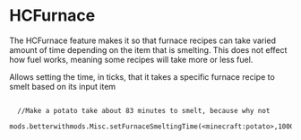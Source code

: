 # HCFurnace

The HCFurnace feature makes it so that furnace recipes can take varied amount of time depending on the item that is smelting.
This does not effect how fuel works, meaning some recipes will take more or less fuel.


Allows setting the time, in ticks, that it takes a specific furnace recipe to smelt based on its input item
```mods.betterwithmods.Misc.setFurnaceSmeltingTime(IIngredient ingredient, int time)

  //Make a potato take about 83 minutes to smelt, because why not
  mods.betterwithmods.Misc.setFurnaceSmeltingTime(<minecraft:potato>,100000); 
```